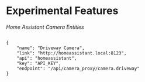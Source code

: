 # Experimental Features

*Home Assistant Camera Entities*

<code>
{
    "name": "Driveway Camera",
    "link": "http://homeassistant.local:8123",
    "api": "homeassistant",
    "key": "API_KEY",
    "endpoint": "/api/camera_proxy/camera.driveway"
}
</code>
